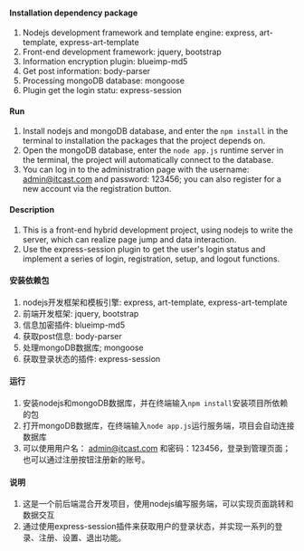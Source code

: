 #### Installation dependency package
1. Nodejs development framework and template engine: express, art-template, express-art-template
2. Front-end development framework: jquery, bootstrap
3. Information encryption plugin: blueimp-md5
4. Get post information: body-parser
5. Processing mongoDB database: mongoose
6. Plugin get the login statu: express-session

#### Run
1. Install nodejs and mongoDB database, and enter the `npm install` in the terminal to installation the packages that the project depends on.
2. Open the mongoDB database, enter the `node app.js` runtime server in the terminal, the project will automatically connect to the database.
3. You can log in to the administration page with the username: admin@itcast.com and password: 123456; you can also register for a new account via the registration button.

#### Description
1. This is a front-end hybrid development project, using nodejs to write the server, which can realize page jump and data interaction.
2. Use the express-session plugin to get the user's login status and implement a series of login, registration, setup, and logout functions.

#### 安装依赖包
1. nodejs开发框架和模板引擎: express, art-template, express-art-template
2. 前端开发框架: jquery, bootstrap
3. 信息加密插件: blueimp-md5
4. 获取post信息: body-parser
5. 处理mongoDB数据库; mongoose
6. 获取登录状态的插件: express-session

#### 运行
1. 安装nodejs和mongoDB数据库，并在终端输入`npm install`安装项目所依赖的包
2. 打开mongoDB数据库，在终端输入`node app.js`运行服务端，项目会自动连接数据库
3. 可以使用用户名： admin@itcast.com 和密码：123456，登录到管理页面；也可以通过注册按钮注册新的账号。

#### 说明
1. 这是一个前后端混合开发项目，使用nodejs编写服务端，可以实现页面跳转和数据交互
2. 通过使用express-session插件来获取用户的登录状态，并实现一系列的登录、注册、设置、退出功能。